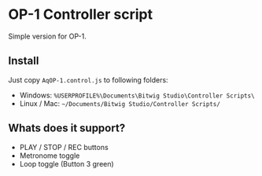 # OP-1 Controller script
Simple version for OP-1. 

## Install

Just copy `AqOP-1.control.js` to following folders:

- Windows: `%USERPROFILE%\Documents\Bitwig Studio\Controller Scripts\`
- Linux / Mac: `~/Documents/Bitwig Studio/Controller Scripts/`

## Whats does it support?

* PLAY / STOP / REC buttons
* Metronome toggle
* Loop toggle (Button 3 green)